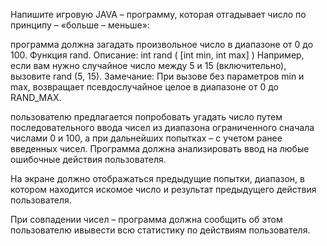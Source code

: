 Напишите игровую JAVA – программу, которая отгадывает число по принципу – «больше – меньше»:

программа должна загадать произвольное число в диапазоне от 0 до 100. Функция rand. Описание: int rand ( [int min, int max] ) Например, если вам нужно случайное число между 5 и 15 (включительно), вызовите rand (5, 15). Замечание: При вызове без параметров min и max, возвращает псевдослучайное целое в диапазоне от 0 до RAND_MAX.

пользователю предлагается попробовать угадать число путем последовательного ввода чисел из диапазона ограниченного сначала числами 0 и 100, а при дальнейших попытках – с учетом ранее введенных чисел. Программа должна анализировать ввод на любые ошибочные действия пользователя.

На экране должно отображаться предыдущие попытки, диапазон, в котором находится искомое число и результат предыдущего действия пользователя.

При совпадении чисел – программа должна сообщить об этом пользователю ивывести всю статистику по действиям пользователя.
